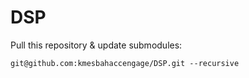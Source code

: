 # DSP
Pull this repository & update submodules:
``` 
git@github.com:kmesbahaccengage/DSP.git --recursive
```
